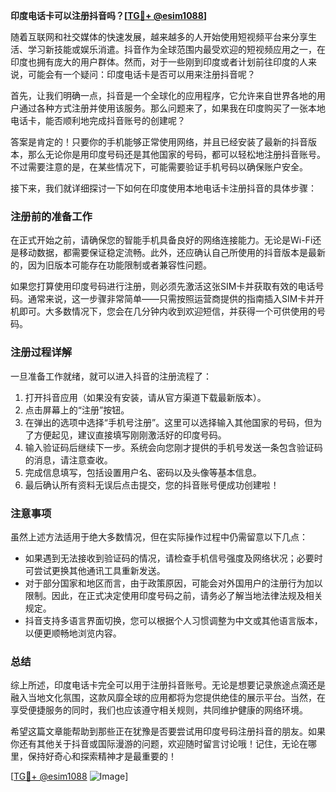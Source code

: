 **印度电话卡可以注册抖音吗？[[TG💪+ @esim1088](https://t.me/s/esim1088)]**

随着互联网和社交媒体的快速发展，越来越多的人开始使用短视频平台来分享生活、学习新技能或娱乐消遣。抖音作为全球范围内最受欢迎的短视频应用之一，在印度也拥有庞大的用户群体。然而，对于一些刚到印度或者计划前往印度的人来说，可能会有一个疑问：印度电话卡是否可以用来注册抖音呢？

首先，让我们明确一点，抖音是一个全球化的应用程序，它允许来自世界各地的用户通过各种方式注册并使用该服务。那么问题来了，如果我在印度购买了一张本地电话卡，能否顺利地完成抖音账号的创建呢？

答案是肯定的！只要你的手机能够正常使用网络，并且已经安装了最新的抖音版本，那么无论你是用印度号码还是其他国家的号码，都可以轻松地注册抖音账号。不过需要注意的是，在某些情况下，可能需要验证手机号码以确保账户安全。

接下来，我们就详细探讨一下如何在印度使用本地电话卡注册抖音的具体步骤：

### 注册前的准备工作

在正式开始之前，请确保您的智能手机具备良好的网络连接能力。无论是Wi-Fi还是移动数据，都需要保证稳定流畅。此外，还应确认自己所使用的抖音版本是最新的，因为旧版本可能存在功能限制或者兼容性问题。

如果您打算使用印度号码进行注册，则必须先激活这张SIM卡并获取有效的电话号码。通常来说，这一步骤非常简单——只需按照运营商提供的指南插入SIM卡并开机即可。大多数情况下，您会在几分钟内收到欢迎短信，并获得一个可供使用的号码。

### 注册过程详解

一旦准备工作就绪，就可以进入抖音的注册流程了：

1. 打开抖音应用（如果没有安装，请从官方渠道下载最新版本）。
2. 点击屏幕上的“注册”按钮。
3. 在弹出的选项中选择“手机号注册”。这里可以选择输入其他国家的号码，但为了方便起见，建议直接填写刚刚激活好的印度号码。
4. 输入验证码后继续下一步。系统会向您刚才提供的手机号发送一条包含验证码的消息，请注意查收。
5. 完成信息填写，包括设置用户名、密码以及头像等基本信息。
6. 最后确认所有资料无误后点击提交，您的抖音账号便成功创建啦！

### 注意事项

虽然上述方法适用于绝大多数情况，但在实际操作过程中仍需留意以下几点：

- 如果遇到无法接收到验证码的情况，请检查手机信号强度及网络状况；必要时可尝试更换其他通讯工具重新发送。
- 对于部分国家和地区而言，由于政策原因，可能会对外国用户的注册行为加以限制。因此，在正式决定使用印度号码之前，请务必了解当地法律法规及相关规定。
- 抖音支持多语言界面切换，您可以根据个人习惯调整为中文或其他语言版本，以便更顺畅地浏览内容。

### 总结

综上所述，印度电话卡完全可以用于注册抖音账号。无论是想要记录旅途点滴还是融入当地文化氛围，这款风靡全球的应用都将为您提供绝佳的展示平台。当然，在享受便捷服务的同时，我们也应该遵守相关规则，共同维护健康的网络环境。

希望这篇文章能帮助到那些正在犹豫是否要尝试用印度号码注册抖音的朋友。如果你还有其他关于抖音或国际漫游的问题，欢迎随时留言讨论哦！记住，无论在哪里，保持好奇心和探索精神才是最重要的！

[[TG💪+ @esim1088](https://t.me/s/esim1088) ![Image](https://i.postimg.cc/4NQfJmqS/Snipaste-2025-05-13-00-14-12.png)]